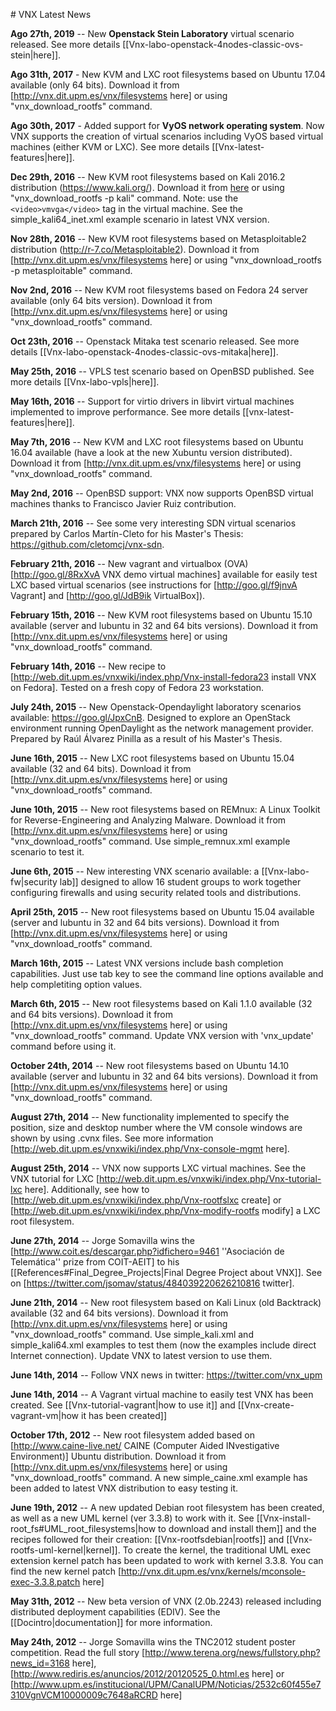 
# VNX Latest News

**Ago 27th, 2019** -- New **Openstack Stein Laboratory** virtual scenario released. See more details [[Vnx-labo-openstack-4nodes-classic-ovs-stein|here]]. 

**Ago 31th, 2017** - New KVM and LXC root filesystems based on Ubuntu 17.04 available (only 64 bits). Download it from [http://vnx.dit.upm.es/vnx/filesystems here] or using "vnx_download_rootfs" command.

**Ago 30th, 2017** - Added support for **VyOS network operating system**. Now VNX supports the creation of virtual scenarios including VyOS based virtual machines (either KVM or LXC). See more details [[Vnx-latest-features|here]].

**Dec 29th, 2016** -- New KVM root filesystems based on Kali 2016.2 distribution (https://www.kali.org/). Download it from [here](http://vnx.dit.upm.es/vnx/filesystems) or using "vnx_download_rootfs -p kali" command. Note: use the ``<video>vmvga</video>`` tag in the virtual machine. See the simple_kali64_inet.xml example scenario in latest VNX version.

**Nov 28th, 2016** -- New KVM root filesystems based on Metasploitable2 distribution (http://r-7.co/Metasploitable2). Download it from [http://vnx.dit.upm.es/vnx/filesystems here] or using "vnx_download_rootfs -p metasploitable" command.

**Nov 2nd, 2016** -- New KVM root filesystems based on Fedora 24 server available (only 64 bits version). Download it from [http://vnx.dit.upm.es/vnx/filesystems here] or using "vnx_download_rootfs" command.

**Oct 23th, 2016** -- Openstack Mitaka test scenario released. See more details [[Vnx-labo-openstack-4nodes-classic-ovs-mitaka|here]].

**May 25th, 2016** -- VPLS test scenario based on OpenBSD published. See more details [[Vnx-labo-vpls|here]].

**May 16th, 2016** -- Support for virtio drivers in libvirt virtual machines implemented to improve performance. See more details [[vnx-latest-features|here]].

**May 7th, 2016** -- New KVM and LXC root filesystems based on Ubuntu 16.04 available (have a look at the new Xubuntu version distributed). Download it from [http://vnx.dit.upm.es/vnx/filesystems here] or using "vnx_download_rootfs" command.

**May 2nd, 2016** -- OpenBSD support: VNX now supports OpenBSD virtual machines thanks to Francisco Javier Ruiz contribution.

**March 21th, 2016** -- See some very interesting SDN virtual scenarios prepared by Carlos Martín-Cleto for his Master's Thesis: https://github.com/cletomcj/vnx-sdn.

**February 21th, 2016** -- New vagrant and virtualbox (OVA) [http://goo.gl/8RxXvA VNX demo virtual machines] available for easily test LXC based virtual scenarios (see instructions for [http://goo.gl/f9jnvA Vagrant] and [http://goo.gl/JdB9ik VirtualBox]).

**February 15th, 2016** -- New KVM root filesystems based on Ubuntu 15.10 available (server and lubuntu in 32 and 64 bits versions). Download it from [http://vnx.dit.upm.es/vnx/filesystems here] or using "vnx_download_rootfs" command.

**February 14th, 2016** -- New recipe to [http://web.dit.upm.es/vnxwiki/index.php/Vnx-install-fedora23 install VNX on Fedora]. Tested on a fresh copy of Fedora 23 workstation. 

**July 24th, 2015** -- New Openstack-Opendaylight laboratory scenarios available: https://goo.gl/JpxCnB. Designed to explore an OpenStack environment running OpenDaylight as the network management provider. Prepared by Raúl Álvarez Pinilla as a result of his Master's Thesis. 

**June 16th, 2015** -- New LXC root filesystems based on Ubuntu 15.04 available (32 and 64 bits). Download it from [http://vnx.dit.upm.es/vnx/filesystems here] or using "vnx_download_rootfs" command.

**June 10th, 2015** -- New root filesystems based on REMnux: A Linux Toolkit for Reverse-Engineering and Analyzing Malware. Download it from [http://vnx.dit.upm.es/vnx/filesystems here] or using "vnx_download_rootfs" command. Use simple_remnux.xml example scenario to test it.

**June 6th, 2015** -- New interesting VNX scenario available: a [[Vnx-labo-fw|security lab]] designed to allow 16 student groups to work together configuring firewalls and using security related tools and distributions.

**April 25th, 2015** -- New root filesystems based on Ubuntu 15.04 available (server and lubuntu in 32 and 64 bits versions). Download it from [http://vnx.dit.upm.es/vnx/filesystems here] or using "vnx_download_rootfs" command.

**March 16th, 2015** -- Latest VNX versions include bash completion capabilities. Just use tab key to see the command line options available and help completiting option values. 

**March 6th, 2015** -- New root filesystems based on Kali 1.1.0 available (32 and 64 bits versions). Download it from [http://vnx.dit.upm.es/vnx/filesystems here] or using "vnx_download_rootfs" command. Update VNX version with 'vnx_update' command before using it.

**October 24th, 2014** -- New root filesystems based on Ubuntu 14.10 available (server and lubuntu in 32 and 64 bits versions). Download it from [http://vnx.dit.upm.es/vnx/filesystems here] or using "vnx_download_rootfs" command.

**August 27th, 2014** -- New functionality implemented to specify the position, size and desktop number where the VM console windows are shown by using .cvnx files. See more information [http://web.dit.upm.es/vnxwiki/index.php/Vnx-console-mgmt here].

**August 25th, 2014** -- VNX now supports LXC virtual machines. See the VNX tutorial for LXC [http://web.dit.upm.es/vnxwiki/index.php/Vnx-tutorial-lxc here]. Additionally, see how to [http://web.dit.upm.es/vnxwiki/index.php/Vnx-rootfslxc create] or [http://web.dit.upm.es/vnxwiki/index.php/Vnx-modify-rootfs modify] a LXC root filesystem. 

**June 27th, 2014** -- Jorge Somavilla wins the [http://www.coit.es/descargar.php?idfichero=9461 ''Asociación de Telemática'' prize from COIT-AEIT] to his [[References#Final_Degree_Projects|Final Degree Project about VNX]]. See on [https://twitter.com/jsomav/status/484039220626210816 twitter].

**June 21th, 2014** -- New root filesystem based on Kali Linux (old Backtrack) available (32 and 64 bits versions). Download it from [http://vnx.dit.upm.es/vnx/filesystems here] or using "vnx_download_rootfs" command. Use simple_kali.xml and simple_kali64.xml examples to test them (now the examples include direct Internet connection). Update VNX to latest version to use them.

**June 14th, 2014** -- Follow VNX news in twitter: https://twitter.com/vnx_upm

**June 14th, 2014** -- A Vagrant virtual machine to easily test VNX has been created. See [[Vnx-tutorial-vagrant|how to use it]] and [[Vnx-create-vagrant-vm|how it has been created]]

**October 17th, 2012** -- New root filesystem added based on [http://www.caine-live.net/ CAINE (Computer Aided INvestigative Environment)] Ubuntu distribution. Download it from [http://vnx.dit.upm.es/vnx/filesystems here] or using "vnx_download_rootfs" command. A new simple_caine.xml example has been added to latest VNX distribution to easy testing it.

**June 19th, 2012** -- A new updated Debian root filesystem has been created, as well as a new UML kernel (ver 3.3.8) to work with it. See [[Vnx-install-root_fs#UML_root_filesystems|how to download and install them]] and the recipes followed for their creation: [[Vnx-rootfsdebian|rootfs]] and [[Vnx-rootfs-uml-kernel|kernel]]. To create the kernel, the traditional UML exec extension kernel patch has been updated to work with kernel 3.3.8. You can find the new kernel patch [http://vnx.dit.upm.es/vnx/kernels/mconsole-exec-3.3.8.patch here]

**May 31th, 2012** -- New beta version of VNX (2.0b.2243) released including distributed deployment capabilities (EDIV). See the [[Docintro|documentation]] for more information.

**May 24th, 2012** -- Jorge Somavilla wins the TNC2012 student poster competition. Read the full story [http://www.terena.org/news/fullstory.php?news_id=3168 here], [http://www.rediris.es/anuncios/2012/20120525_0.html.es here] or [http://www.upm.es/institucional/UPM/CanalUPM/Noticias/2532c60f455e7310VgnVCM10000009c7648aRCRD here]